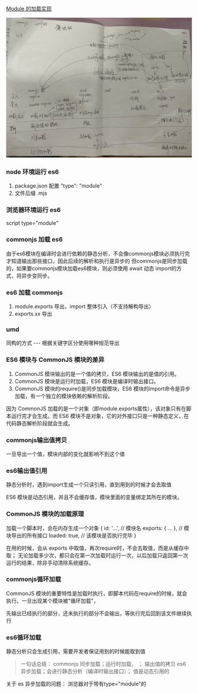 [Module 的加载实现](https://es6.ruanyifeng.com/#docs/module-loader)

<img src="./image.png">

### node 环境运行 es6

1. package.json 配置 "type": "module"
2. 文件后缀 .mjs

### 浏览器环境运行 es6

script type="module"

### commonjs 加载 es6

由于es6模块在编译时会进行依赖的静态分析，不会像commonjs模块必须执行完才知道输出那些接口，因此后续的解析和执行是异步的
但commonjs是同步加载的，如果要commonjs模块加载es6模块，则必须使用 await 动态 import的方式，将异步变同步。

### es6 加载 commonjs

1. module.exports 导出，import 整体引入（不支持解构导出）
2. exports.xx 导出

### umd

同构的方式 ---  根据关键字区分使用哪种规范导出

### ES6 模块与 CommonJS 模块的差异

1. CommonJS 模块输出的是一个值的拷贝，ES6 模块输出的是值的引用。
2. CommonJS 模块是运行时加载，ES6 模块是编译时输出接口。
3. CommonJS 模块的require()是同步加载模块，ES6 模块的import命令是异步加载，有一个独立的模块依赖的解析阶段。

因为 CommonJS 加载的是一个对象（即module.exports属性），该对象只有在脚本运行完才会生成。而 ES6 模块不是对象，它的对外接口只是一种静态定义，在代码静态解析阶段就会生成。

### commonjs输出值拷贝

一旦导出一个值，模块内部的变化就影响不到这个值

### es6输出值引用

静态分析时，遇到import生成一个只读引用，直到用到的时候才会去取值

ES6 模块是动态引用，并且不会缓存值，模块里面的变量绑定其所在的模块。

### CommonJS 模块的加载原理

加载一个脚本时，会在内存生成一个对象
{
  id: '...', // 模块名
  exports: { ... }, // 模块导出的所有接口
  loaded: true, // 该模块是否执行完毕
}

在用的时候，会从 exports 中取值，再次require时，不会去取值，而是从缓存中取；
无论加载多少次，都只会在第一次加载时运行一次，以后加载只返回第一次运行的结果，除非手动清除系统缓存。

### commonjs循环加载

CommonJS 模块的重要特性是加载时执行，即脚本代码在require的时候，就会执行。一旦出现某个模块被"循环加载"，

先输出已经执行的部分，还未执行的部分不会输出，等执行完后回到该文件继续执行

### es6循环加载

静态分析只会生成引用，需要开发者保证用到的时候能取到值


> 一句话总结：
  commonjs 同步加载；运行时加载，                 ； 输出值的拷贝
  es6      异步加载；会进行静态分析（编译时输出接口）； 值是动态引用的

关于 es 异步加载的问题：
  浏览器对于带有type="module"的<script>，都是异步加载，不会造成堵塞浏览器，即等到整个页面渲染完，再执行模块脚本，等同于打开了<script>标签的defer属性。
